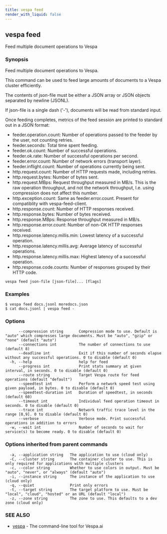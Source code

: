 ```yaml
---
title: vespa feed
render_with_liquid: false
---
```


## vespa feed

Feed multiple document operations to Vespa

### Synopsis

Feed multiple document operations to Vespa.

This command can be used to feed large amounts of documents to a Vespa cluster
efficiently.

The contents of json-file must be either a JSON array or JSON objects separated by
newline (JSONL).

If json-file is a single dash ('-'), documents will be read from standard input.

Once feeding completes, metrics of the feed session are printed to standard out
in a JSON format:

- feeder.operation.count: Number of operations passed to the feeder by the user,
  not counting retries.
- feeder.seconds: Total time spent feeding.
- feeder.ok.count: Number of successful operations.
- feeder.ok.rate: Number of successful operations per second.
- feeder.error.count: Number of network errors (transport layer).
- feeder.inflight.count: Number of operations currently being sent.
- http.request.count: Number of HTTP requests made, including retries.
- http.request.bytes: Number of bytes sent.
- http.request.MBps: Request throughput measured in MB/s. This is the raw
  operation throughput, and not the network throughput,
  I.e. using compression does not affect this number.
- http.exception.count: Same as feeder.error.count. Present for compatiblity
  with vespa-feed-client.
- http.response.count: Number of HTTP responses received.
- http.response.bytes: Number of bytes received.
- http.response.MBps: Response throughput measured in MB/s.
- http.response.error.count: Number of non-OK HTTP responses received.
- http.response.latency.millis.min: Lowest latency of a successful operation.
- http.response.latency.millis.avg: Average latency of successful operations.
- http.response.latency.millis.max: Highest latency of a successful operation.
- http.response.code.counts: Number of responses grouped by their HTTP code.


```
vespa feed json-file [json-file]... [flags]
```

### Examples

```
$ vespa feed docs.jsonl moredocs.json
$ cat docs.jsonl | vespa feed -
```

### Options

```
      --compression string       Compression mode to use. Default is "auto" which compresses large documents. Must be "auto", "gzip" or "none" (default "auto")
      --connections int          The number of connections to use (default 8)
      --deadline int             Exit if this number of seconds elapse without any successful operations. 0 to disable (default 0)
  -h, --help                     help for feed
      --progress int             Print stats summary at given interval, in seconds. 0 to disable (default 0)
      --route string             Target Vespa route for feed operations (default "default")
      --speedtest int            Perform a network speed test using given payload, in bytes. 0 to disable (default 0)
      --speedtest-duration int   Duration of speedtest, in seconds (default 60)
      --timeout int              Individual feed operation timeout in seconds. 0 to disable (default 0)
      --trace int                Network traffic trace level in the range [0,9]. 0 to disable (default 0)
      --verbose                  Verbose mode. Print successful operations in addition to errors
  -w, --wait int                 Number of seconds to wait for service(s) to become ready. 0 to disable (default 0)
```

### Options inherited from parent commands

```
  -a, --application string   The application to use (cloud only)
  -C, --cluster string       The container cluster to use. This is only required for applications with multiple clusters
  -c, --color string         Whether to use colors in output. Must be "auto", "never", or "always" (default "auto")
  -i, --instance string      The instance of the application to use (cloud only)
  -q, --quiet                Print only errors
  -t, --target string        The target platform to use. Must be "local", "cloud", "hosted" or an URL (default "local")
  -z, --zone string          The zone to use. This defaults to a dev zone (cloud only)
```

### SEE ALSO

* [vespa](vespa.html)	 - The command-line tool for Vespa.ai

